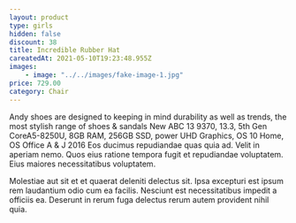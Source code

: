 ```yaml
---
layout: product
type: girls
hidden: false
discount: 38
title: Incredible Rubber Hat
careatedAt: 2021-05-10T19:23:48.955Z
images:
    - image: "../../images/fake-image-1.jpg"
price: 729.00
category: Chair
---
```

Andy shoes are designed to keeping in mind durability as well as trends, the most stylish range of shoes & sandals
New ABC 13 9370, 13.3, 5th Gen CoreA5-8250U, 8GB RAM, 256GB SSD, power UHD Graphics, OS 10 Home, OS Office A & J 2016
Eos ducimus repudiandae quas quia ad. Velit in aperiam nemo. Quos eius ratione tempora fugit et repudiandae voluptatem. Eius maiores necessitatibus voluptatem.
 Molestiae aut sit et et quaerat deleniti delectus sit. Ipsa excepturi est ipsum rem laudantium odio cum ea facilis. Nesciunt est necessitatibus impedit a officiis ea. Deserunt in rerum fuga delectus rerum autem provident nihil quia.
